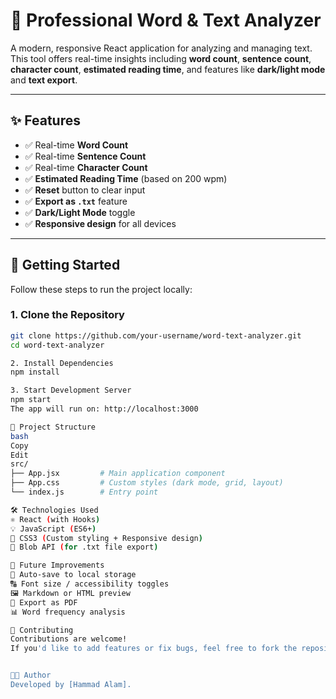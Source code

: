 # 📘 Professional Word & Text Analyzer

A modern, responsive React application for analyzing and managing text. This tool offers real-time insights including **word count**, **sentence count**, **character count**, **estimated reading time**, and features like **dark/light mode** and **text export**.

---

## ✨ Features

- ✅ Real-time **Word Count**
- ✅ Real-time **Sentence Count**
- ✅ Real-time **Character Count**
- ✅ **Estimated Reading Time** (based on 200 wpm)
- ✅ **Reset** button to clear input
- ✅ **Export as `.txt`** feature
- ✅ **Dark/Light Mode** toggle
- ✅ **Responsive design** for all devices

---

## 🚀 Getting Started

Follow these steps to run the project locally:

### 1. Clone the Repository
```bash
git clone https://github.com/your-username/word-text-analyzer.git
cd word-text-analyzer

2. Install Dependencies
npm install

3. Start Development Server
npm start
The app will run on: http://localhost:3000

📁 Project Structure
bash
Copy
Edit
src/
├── App.jsx         # Main application component
├── App.css         # Custom styles (dark mode, grid, layout)
└── index.js        # Entry point

🛠 Technologies Used
⚛️ React (with Hooks)
💡 JavaScript (ES6+)
🎨 CSS3 (Custom styling + Responsive design)
📄 Blob API (for .txt file export)

🌱 Future Improvements
💾 Auto-save to local storage
🔠 Font size / accessibility toggles
🖼️ Markdown or HTML preview
📄 Export as PDF
📊 Word frequency analysis

🤝 Contributing
Contributions are welcome!
If you'd like to add features or fix bugs, feel free to fork the repository and submit a pull request.


👨‍💻 Author
Developed by [Hammad Alam].










